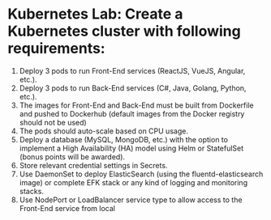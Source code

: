 # Kubernetes Lab:  Create a Kubernetes cluster with following requirements: 
1. Deploy 3 pods to run Front-End services (ReactJS, VueJS, Angular, etc.). 
2. Deploy 3 pods to run Back-End services (C#, Java, Golang, Python, etc.). 
3. The images for Front-End and Back-End must be built from Dockerfile and pushed to Dockerhub (default images from the Docker registry should not be used) 
4. The pods should auto-scale based on CPU usage. 
5. Deploy a database (MySQL, MongoDB, etc.) with the option to implement a High Availability (HA) model using Helm or StatefulSet (bonus points will be awarded). 
6. Store relevant credential settings in Secrets. 
7. Use DaemonSet to deploy ElasticSearch (using the fluentd-elasticsearch image) or complete EFK stack or any kind of logging and monitoring stacks. 
8. Use NodePort or LoadBalancer service type to allow access to the Front-End service from local
